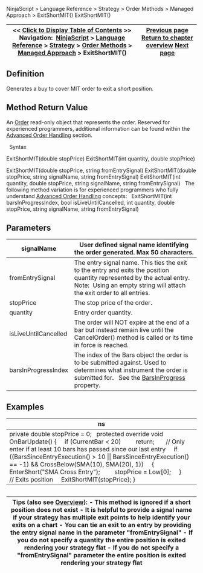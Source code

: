 ﻿
NinjaScript \> Language Reference \> Strategy \> Order Methods \> Managed Approach \> ExitShortMIT()
ExitShortMIT()

| \<\< [Click to Display Table of Contents](exitshortmit.md) \>\> **Navigation:**     [NinjaScript](ninjascript-1.md) \> [Language Reference](language_reference_wip-1.md) \> [Strategy](strategy-1.md) \> [Order Methods](order_methods-1.md) \> [Managed Approach](managed_approach-1.md) \> ExitShortMIT() | [Previous page](exitshortlimit-1.md) [Return to chapter overview](managed_approach-1.md) [Next page](exitshortstoplimit-1.md) |
| --- | --- |

## Definition
Generates a buy to cover MIT order to exit a short position.
 
## Method Return Value
An [Order](order-1.md) read\-only object that represents the order. Reserved for experienced programmers, additional information can be found within the [Advanced Order Handling](advanced_order_handling-1.md) section.   

 
Syntax  

ExitShortMIT(double stopPrice)
ExitShortMIT(int quantity, double stopPrice)   

ExitShortMIT(double stopPrice, string fromEntrySignal)
ExitShortMIT(double stopPrice, string signalName, string fromEntrySignal)
ExitShortMIT(int quantity, double stopPrice, string signalName, string fromEntrySignal)
 
The following method variation is for experienced programmers who fully understand [Advanced Order Handling](advanced_order_handling-1.md) concepts:
 
ExitShortMIT(int barsInProgressIndex, bool isLiveUntilCancelled, int quantity, double stopPrice, string signalName, string fromEntrySignal)
## 
## Parameters
| signalName | User defined signal name identifying the order generated. Max 50 characters. |
| --- | --- |
| fromEntrySignal | The entry signal name. This ties the exit to the entry and exits the position quantity represented by the actual entry.    Note:  Using an empty string will attach the exit order to all entries. |
| stopPrice | The stop price of the order. |
| quantity | Entry order quantity. |
| isLiveUntilCancelled | The order will NOT expire at the end of a bar but instead remain live until the CancelOrder() method is called or its time in force is reached. |
| barsInProgressIndex | The index of the Bars object the order is to be submitted against. Used to determines what instrument the order is submitted for.   See the [BarsInProgress](barsinprogress-1.md) property. |

## 
## Examples
| ns |
| --- |
| private double stopPrice \= 0;   protected override void OnBarUpdate() {      if (CurrentBar \< 20)          return;        // Only enter if at least 10 bars has passed since our last entry      if ((BarsSinceEntryExecution() \> 10 \|\| BarsSinceEntryExecution() \=\= \-1) \&\& CrossBelow(SMA(10), SMA(20), 1))      {          EnterShort("SMA Cross Entry");          stopPrice \= Low\[0];      }        // Exits position      ExitShortMIT(stopPrice); } |

## 
## 
| Tips (also see [Overview](managed_approach-1.md)): - This method is ignored if a short position does not exist - It is helpful to provide a signal name if your strategy has multiple exit points to help identify your exits on a chart - You can tie an exit to an entry by providing the entry signal name in the parameter "fromEntrySignal" - If you do not specify a quantity the entire position is exited rendering your strategy flat - If you do not specify a "fromEntrySignal" parameter the entire position is exited rendering your strategy flat |
| --- |

